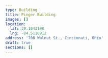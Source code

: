 ```yaml
---
type: Building
title: Pinger Building
images: []
location:
  lat: 39.1043198
  lng: -84.5118912
address: '708 Walnut St., Cincinnati, Ohio'
draft: true
sections: []
---
```

